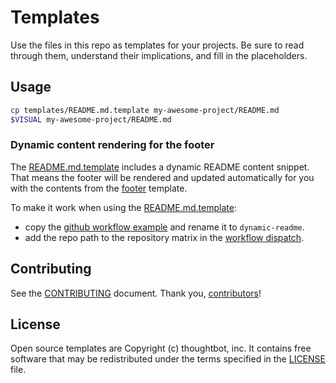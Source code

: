 # Templates

Use the files in this repo as templates for your projects. Be sure to read
through them, understand their implications, and fill in the placeholders.

## Usage

```sh
cp templates/README.md.template my-awesome-project/README.md
$VISUAL my-awesome-project/README.md
```

### Dynamic content rendering for the footer

The [README.md.template](/README.md.template) includes a dynamic README
content snippet. That means the footer will be rendered and updated automatically
for you with the contents from the [footer](/templates/footer.md) template.

To make it work when using the [README.md.template](/README.md.template):
- copy the [github workflow example](/.github/workflows/dynamic-readme-example.yaml)
and rename it to `dynamic-readme`.
- add the repo path to the repository matrix in the [workflow dispatch](/.github/workflows/trigger-dynamic-readme-update.yaml).

## Contributing

See the [CONTRIBUTING] document.
Thank you, [contributors]!

[CONTRIBUTING]: CONTRIBUTING.md
[contributors]: https://github.com/thoughtbot/templates/graphs/contributors

## License

Open source templates are Copyright (c) thoughtbot, inc.
It contains free software that may be redistributed
under the terms specified in the [LICENSE] file.

[LICENSE]: /LICENSE

<!-- START /templates/footer.md -->
<!-- END /templates/footer.md -->

